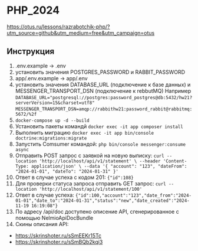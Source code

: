 # PHP_2024

https://otus.ru/lessons/razrabotchik-php/?utm_source=github&utm_medium=free&utm_campaign=otus

## Инструкция

1. .env.example -> .env
2. установить значения POSTGRES_PASSWORD и RABBIT_PASSWORD
3. app/.env.example -> app/.env
4. установить значения DATABASE_URL (подключение к базе данных) и MESSENGER_TRANSPORT_DSN (подключение к rebbutMQ)
Например
`DATABASE_URL="postgresql://postgres:password_postgres@db:5432/hw21?serverVersion=15&charset=utf8"`
`MESSENGER_TRANSPORT_DSN=amqp://rabbithw21:password_rabbit@rabbitmq:5672/%2f`
5. `docker-compose up -d --build` 
6. Установить пакеты командй
`docker exec -it app composer install`
7. Выполнить миграцию
`docker exec -it app bin/console doctrine:migrations:migrate`
8. Запустить Comsumer командой:
`php bin/console messenger:consume async`
9. Отправить POST запрос с заявкой на новую выписку:
`curl --location 'http://localhost/api/v1/statement' \
--header 'Content-Type: application/json' \
--data '{
    "account": "123",
    "dateFrom": "2024-01-01",
    "dateTo": "2024-01-31"
}'`
10. Ответ в случае успеха с кодом 201:
`{"id":108}`
11. Для проверки статуса запроса отправить GET запрос:
`curl --location 'http://localhost/api/v1/statement/100'`
12. Ответ в случае успеха:
`{"id":100,"account":"123","date_from":"2024-01-01","date_to":"2024-01-31","status":"new","date_created":"2024-11-19
16:19:08"}`
13. По адресу /api/doc доступено описение API, сгенерированное с помощью NelmioApiDocBundle
14. Скины описания API:
- https://skrinshoter.ru/sSmEEKr15Tc
- https://skrinshoter.ru/sSmBQb2kqi3
